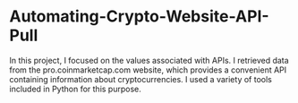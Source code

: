# Automating-Crypto-Website-API-Pull
In this project, I focused on the values associated with APIs. I retrieved data from the pro.coinmarketcap.com website, which provides a convenient API containing information about cryptocurrencies. I used a variety of tools included in Python for this purpose.
